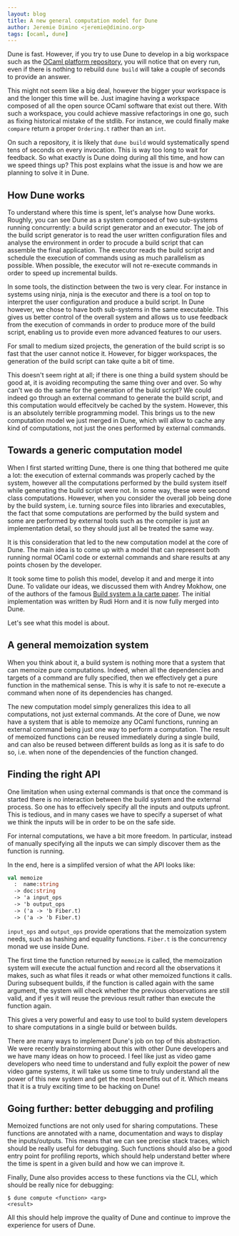 ```yaml
---
layout: blog
title: A new general computation model for Dune
author: Jeremie Dimino <jeremie@dimino.org>
tags: [ocaml, dune]
---
```


Dune is fast. However, if you try to use Dune to develop in a big
workspace such as the [OCaml platform repository][platform], you will
notice that on every run, even if there is nothing to rebuild `dune
build` will take a couple of seconds to provide an answer.

This might not seem like a big deal, however the bigger your workspace
is and the longer this time will be. Just imagine having a workspace
composed of all the open source OCaml software that exist out
there. With such a workspace, you could achieve massive refactorings
in one go, such as fixing historical mistake of the stdlib. For
instance, we could finally make `compare` return a proper `Ordering.t`
rather than an `int`.

On such a repository, it is likely that `dune build` would
systematically spend tens of seconds on every invocation. This is way
too long to wait for feedback. So what exactly is Dune doing during
all this time, and how can we speed things up? This post explains what
the issue is and how we are planning to solve it in Dune.

How Dune works
--------------

To understand where this time is spent, let's analyse how Dune works.
Roughly, you can see Dune as a system composed of two sub-systems
running concurrently: a build script generator and an executor. The
job of the build script generator is to read the user written
configuration files and analyse the environment in order to procude a
build script that can assemble the final application. The executor
reads the build script and schedule the execution of commands using as
much parallelism as possible. When possible, the executor will not
re-execute commands in order to speed up incremental builds.

In some tools, the distinction between the two is very clear. For
instance in systems using ninja, ninja is the executor and there is a
tool on top to interpret the user configuration and produce a build
script. In Dune however, we chose to have both sub-systems in the same
executable. This gives us better control of the overall system and
allows us to use feedback from the execution of commands in order to
produce more of the build script, enabling us to provide even more
advanced features to our users.

For small to medium sized projects, the generation of the build script
is so fast that the user cannot notice it. However, for bigger
workspaces, the generation of the build script can take quite a bit of
time.

This doesn't seem right at all; if there is one thing a build system
should be good at, it is avoiding recomputing the same thing over and
over. So why can't we do the same for the generation of the build
script? We could indeed go through an external command to generate the
build script, and this computation would effecitvely be cached by the
system. However, this is an absolutely terrible programming model. This
brings us to the new computation model we just merged in Dune, which
will allow to cache any kind of computations, not just the ones
performed by external commands.

Towards a generic computation model
-----------------------------------

When I first started writting Dune, there is one thing that bothered
me quite a lot: the execution of external commands was properly cached
by the system, however all the computations performed by the build
system itself while generating the build script were not. In some way,
these were second class computations. However, when you consider the
overall job being done by the build system, i.e. turning source files
into libraries and executables, the fact that some computations are
performed by the build system and some are performed by external tools
such as the compiler is just an implementation detail, so they should
just all be treated the same way.

It is this consideration that led to the new computation model at the
core of Dune. The main idea is to come up with a model that can
represent both running normal OCaml code or external commands and
share results at any points chosen by the developer.

It took some time to polish this model, develop it and and merge it
into Dune. To validate our ideas, we discussed them with Andrey
Mokhow, one of the authors of the famous [Build system a la carte
paper](bs-a-la-carte). The initial implementation was written by Rudi
Horn and it is now fully merged into Dune.

Let's see what this model is about.

A general memoization system
----------------------------

When you think about it, a build system is nothing more that a system
that can memoize pure computations. Indeed, when all the dependencies
and targets of a command are fully specified, then we effectively get
a pure function in the mathemical sense. This is why it is safe to not
re-execute a command when none of its dependencies has changed.

The new computation model simply generalizes this idea to all
computations, not just external commands. At the core of Dune, we now
have a system that is able to memoize any OCaml functions, running an
external command being just one way to perform a computation. The
result of memoized functions can be reused immediately during a single
build, and can also be reused between different builds as long as it
is safe to do so, i.e. when none of the dependencies of the function
changed.

Finding the right API
---------------------

One limitation when using external commands is that once the command
is started there is no interaction between the build system and the
external process. So one has to effecively specify all the inputs and
outputs upfront. This is tedious, and in many cases we have to specify
a superset of what we think the inputs will be in order to be on the
safe side.

For internal computations, we have a bit more freedom. In particular,
instead of manually specifying all the inputs we can simply discover
them as the function is running.

In the end, here is a simplifed version of what the API looks like:

```ocaml
val memoize
  :  name:string
  -> doc:string
  -> 'a input_ops
  -> 'b output_ops
  -> ('a -> 'b Fiber.t)
  -> ('a -> 'b Fiber.t)
```

`input_ops` and `output_ops` provide operations that the memoization
system needs, such as hashing and equality functions. `Fiber.t` is the
concurrency monad we use inside Dune.

The first time the function returned by `memoize` is called, the
memoization system will execute the actual function and record all the
observations it makes, such as what files it reads or what other
memoized functions it calls. During subsequent builds, if the function
is called again with the same argument, the system will check whether
the previous observations are still valid, and if yes it will reuse
the previous result rather than execute the function again.

This gives a very powerful and easy to use tool to build system
developers to share computations in a single build or between builds.

There are many ways to implement Dune's job on top of this
abstraction. We were recently brainstorming about this with other Dune
developers and we have many ideas on how to proceed. I feel like just
as video game developers who need time to understand and fully exploit
the power of new video game systems, it will take us some time to
truly understand all the power of this new system and get the most
benefits out of it. Which means that it is a truly exciting time to be
hacking on Dune!

Going further: better debugging and profiling
---------------------------------------------

Memoized functions are not only used for sharing computations. These
functions are annotated with a name, documentation and ways to display
the inputs/outputs. This means that we can see precise stack traces,
which should be really useful for debugging. Such functions should
also be a good entry point for profiling reports, which should help
understand better where the time is spent in a given build and how we
can improve it.

Finally, Dune also provides access to these functions via the CLI,
which should be really nice for debugging:

```
$ dune compute <function> <arg>
<result>
```

All this should help improve the quality of Dune and continue to
improve the experience for users of Dune.

[platform]:      https://github.com/avsm/platform
[bs-a-la-carte]: https://www.microsoft.com/en-us/research/publication/build-systems-la-carte/
